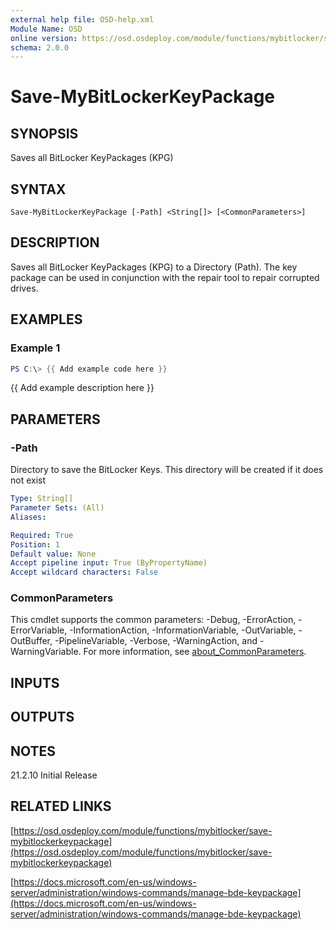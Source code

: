 ```yaml
---
external help file: OSD-help.xml
Module Name: OSD
online version: https://osd.osdeploy.com/module/functions/mybitlocker/save-mybitlockerkeypackage
schema: 2.0.0
---
```


# Save-MyBitLockerKeyPackage

## SYNOPSIS
Saves all BitLocker KeyPackages (KPG)

## SYNTAX

```
Save-MyBitLockerKeyPackage [-Path] <String[]> [<CommonParameters>]
```

## DESCRIPTION
Saves all BitLocker KeyPackages (KPG) to a Directory (Path).
The key package can be used in conjunction with the repair tool to repair corrupted drives.

## EXAMPLES

### Example 1
```powershell
PS C:\> {{ Add example code here }}
```

{{ Add example description here }}

## PARAMETERS

### -Path
Directory to save the BitLocker Keys. 
This directory will be created if it does not exist

```yaml
Type: String[]
Parameter Sets: (All)
Aliases:

Required: True
Position: 1
Default value: None
Accept pipeline input: True (ByPropertyName)
Accept wildcard characters: False
```

### CommonParameters
This cmdlet supports the common parameters: -Debug, -ErrorAction, -ErrorVariable, -InformationAction, -InformationVariable, -OutVariable, -OutBuffer, -PipelineVariable, -Verbose, -WarningAction, and -WarningVariable. For more information, see [about_CommonParameters](http://go.microsoft.com/fwlink/?LinkID=113216).

## INPUTS

## OUTPUTS

## NOTES
21.2.10  Initial Release

## RELATED LINKS

[https://osd.osdeploy.com/module/functions/mybitlocker/save-mybitlockerkeypackage](https://osd.osdeploy.com/module/functions/mybitlocker/save-mybitlockerkeypackage)

[https://docs.microsoft.com/en-us/windows-server/administration/windows-commands/manage-bde-keypackage](https://docs.microsoft.com/en-us/windows-server/administration/windows-commands/manage-bde-keypackage)

